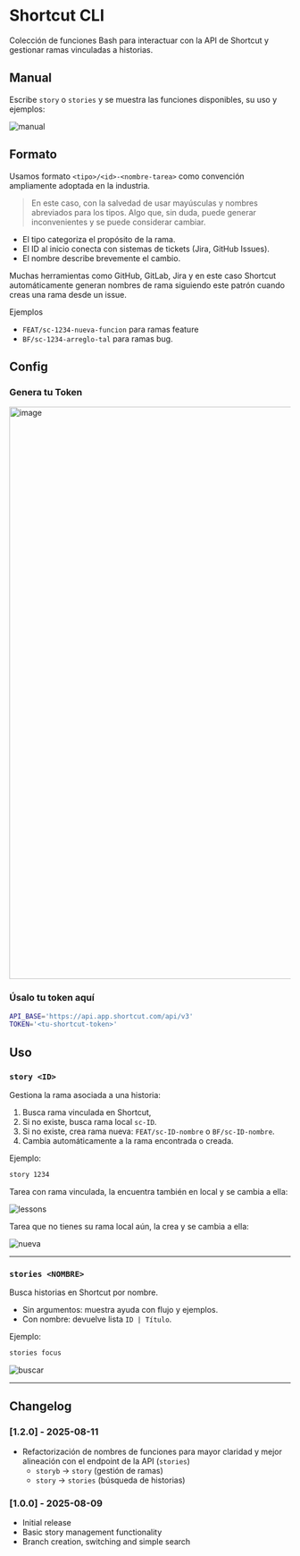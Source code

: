 # Shortcut CLI

Colección de funciones Bash para interactuar con la API de Shortcut y gestionar ramas vinculadas a historias.

## Manual

Escribe `story` o `stories` y se muestra las funciones disponibles, su uso y ejemplos:

![manual](https://github.com/user-attachments/assets/07244e05-3d73-4da8-9bce-ce59103d1261)

## Formato

Usamos formato ⁠`<tipo>/<id>-<nombre-tarea>` como convención ampliamente adoptada en la industria.

> En este caso, con la salvedad de usar mayúsculas y nombres abreviados para los tipos. Algo que, sin duda, puede generar inconvenientes y se puede considerar cambiar.

- El tipo categoriza el propósito de la rama.
- El ID al inicio conecta con sistemas de tickets (Jira, GitHub Issues).
- El nombre describe brevemente el cambio.

Muchas herramientas como GitHub, GitLab, Jira y en este caso Shortcut automáticamente generan nombres de rama siguiendo este patrón cuando creas una rama desde un issue.

Ejemplos

- `FEAT/sc-1234-nueva-funcion` para ramas feature
- `BF/sc-1234-arreglo-tal` para ramas bug.



## Config

### Genera tu Token

<img width="1844" height="1024" alt="image" src="https://github.com/user-attachments/assets/3196df13-82ed-41b1-b451-4a262b1e85e3" />


### Úsalo tu token aquí

```bash
API_BASE='https://api.app.shortcut.com/api/v3'
TOKEN='<tu-shortcut-token>'
```

## Uso

### `story <ID>`
Gestiona la rama asociada a una historia:
1. Busca rama vinculada en Shortcut,
2. Si no existe, busca rama local `sc-ID`.
3. Si no existe, crea rama nueva: `FEAT/sc-ID-nombre` o `BF/sc-ID-nombre`.
4. Cambia automáticamente a la rama encontrada o creada.

Ejemplo:
```bash
story 1234
```

Tarea con rama vinculada, la encuentra también en local y se cambia a ella:

![lessons](https://github.com/user-attachments/assets/3c4218d4-e169-4208-95f5-e9dba1dfc582)

Tarea que no tienes su rama local aún, la crea y se cambia a ella:

![nueva](https://github.com/user-attachments/assets/62241264-dc54-4f5c-a070-6a0ff26548f2)



---

### `stories <NOMBRE>`
Busca historias en Shortcut por nombre.
- Sin argumentos: muestra ayuda con flujo y ejemplos.
- Con nombre: devuelve lista `ID | Título`.

Ejemplo:
```bash
stories focus
```

![buscar](https://github.com/user-attachments/assets/9fed318c-7bd1-49c7-94fa-9e8a42714478)


---

## Changelog

### [1.2.0] - 2025-08-11
- Refactorización de nombres de funciones para mayor claridad y mejor alineación con el endpoint de la API (`stories`)
  - `storyb` → `story` (gestión de ramas)
  - `story` → `stories` (búsqueda de historias)

### [1.0.0] - 2025-08-09
- Initial release
- Basic story management functionality
- Branch creation, switching and simple search